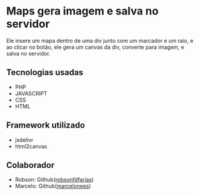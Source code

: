 <h1>Maps gera imagem e salva no servidor</h1>
Ele insere um mapa dentro de uma div junto com um marcador e um raio, e ao clicar no botão, ele gera um canvas da div, converte para imagem, e salva no servidor.
<br>
<h2>Tecnologias usadas</h2>
<ul>
    <li>PHP</li>
    <li>JAVASCRIPT</li>
    <li>CSS</li>
    <li>HTML</li>
</ul>

<h2>Framework utilizado</h2>
<ul>
    <li>jsdelivr</li>
    <li>html2canvas</li>
</ul>

<h2>Colaborador</h2>
<ul>
    <li>Robson: Github(<a href="https://github.com/robsonfdfarias">robsonfdfarias</a>)</li>
    <li>Marcelo: Github(<a href="https://github.com/marcelonees">marcelonees</a>)</li>
</ul>